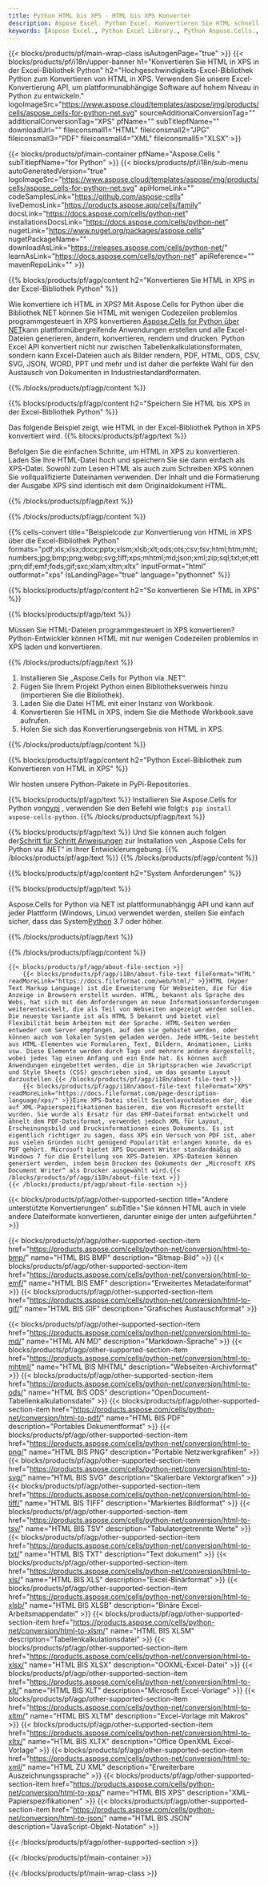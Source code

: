 ```yaml
---
title: Python HTML bis XPS - HTML bis XPS Konverter
description: Aspose Excel. Python Excel. Konvertieren Sie HTML schnell und einfach in XPS mit Aspose.Cells. Python HTML in XPS. Python Speichern Sie HTML in XPS. Speichern Sie HTML als XPS mit der Python Excel-Bibliothek.
keywords: [Aspose Excel., Python Excel Library., Python Aspose.Cells., Convert HTML to XPS in Python Excel Library., Save HTML to XPS using Python Excel Library., Python HTML to XPS saveformat., HTML to XPS Converter., Python Save HTML as XPS]
---
```

{{< blocks/products/pf/main-wrap-class isAutogenPage="true" >}}
{{< blocks/products/pf/i18n/upper-banner h1="Konvertieren Sie HTML in XPS in der Excel-Bibliothek Python" h2="Hochgeschwindigkeits-Excel-Bibliothek Python zum Konvertieren von HTML in XPS. Verwenden Sie unsere Excel-Konvertierung API, um plattformunabhängige Software auf hohem Niveau in Python zu entwickeln." logoImageSrc="https://www.aspose.cloud/templates/aspose/img/products/cells/aspose_cells-for-python-net.svg" sourceAdditionalConversionTag="" additionalConversionTag="XPS" pfName="" subTitlepfName="" downloadUrl="" fileiconsmall1="HTML" fileiconsmall2="JPG" fileiconsmall3="PDF" fileiconsmall4="XML" fileiconsmall5="XLSX" >}}

{{< blocks/products/pf/main-container pfName="Aspose.Cells " subTitlepfName="for Python" >}}
{{< blocks/products/pf/i18n/sub-menu autoGeneratedVersion="true" logoImageSrc="https://www.aspose.cloud/templates/aspose/img/products/cells/aspose_cells-for-python-net.svg" apiHomeLink="" codeSamplesLink="https://github.com/aspose-cells" liveDemosLink="https://products.aspose.app/cells/family" docsLink="https://docs.aspose.com/cells/python-net" installationsDocsLink="https://docs.aspose.com/cells/python-net" nugetLink="https://www.nuget.org/packages/aspose.cells" nugetPackageName="" downloadAsLink="https://releases.aspose.com/cells/python-net/" learnAsLink="https://docs.aspose.com/cells/python-net" apiReference="" mavenRepoLink="" >}}


{{% blocks/products/pf/agp/content h2="Konvertieren Sie HTML in XPS in der Excel-Bibliothek Python" %}}

 Wie konvertiere ich HTML in XPS? Mit Aspose.Cells for Python über die Bibliothek NET können Sie HTML mit wenigen Codezeilen problemlos programmgesteuert in XPS konvertieren.[Aspose.Cells for Python über NET](https://pypi.org/project/aspose-cells-python/)kann plattformübergreifende Anwendungen erstellen und alle Excel-Dateien generieren, ändern, konvertieren, rendern und drucken. Python Excel API konvertiert nicht nur zwischen Tabellenkalkulationsformaten, sondern kann Excel-Dateien auch als Bilder rendern, PDF, HTML, ODS, CSV, SVG, JSON, WORD, PPT und mehr und ist daher die perfekte Wahl für den Austausch von Dokumenten in Industriestandardformaten.

{{% /blocks/products/pf/agp/content %}}


{{% blocks/products/pf/agp/content h2="Speichern Sie HTML bis XPS in der Excel-Bibliothek Python" %}}

Das folgende Beispiel zeigt, wie HTML in der Excel-Bibliothek Python in XPS konvertiert wird.
{{% blocks/products/pf/agp/text %}}

Befolgen Sie die einfachen Schritte, um HTML in XPS zu konvertieren. Laden Sie Ihre HTML-Datei hoch und speichern Sie sie dann einfach als XPS-Datei. Sowohl zum Lesen HTML als auch zum Schreiben XPS können Sie vollqualifizierte Dateinamen verwenden. Der Inhalt und die Formatierung der Ausgabe XPS sind identisch mit dem Originaldokument HTML.

{{% /blocks/products/pf/agp/text %}}

{{% /blocks/products/pf/agp/content %}}

{{% cells-convert title="Beispielcode zur Konvertierung von HTML in XPS über die Excel-Bibliothek Python" formats="pdf;xls;xlsx;docx;pptx;xlsm;xlsb;xlt;ods;ots;csv;tsv;html;htm;mht;numbers;jpg;bmp;png;webp;svg;tiff;xps;mhtml;md;json;xml;zip;sql;txt;et;ett;prn;dif;emf;fods;gif;sxc;xlam;xltm;xltx" InputFormat="html" outformat="xps" IsLandingPage="true" language="pythonnet" %}}

{{% blocks/products/pf/agp/content h2="So konvertieren Sie HTML in XPS" %}}

{{% blocks/products/pf/agp/text %}}

Müssen Sie HTML-Dateien programmgesteuert in XPS konvertieren? Python-Entwickler können HTML mit nur wenigen Codezeilen problemlos in XPS laden und konvertieren.

{{% /blocks/products/pf/agp/text %}}

1.  Installieren Sie „Aspose.Cells for Python via .NET“.
1.  Fügen Sie Ihrem Projekt Python einen Bibliotheksverweis hinzu (importieren Sie die Bibliothek).
1.  Laden Sie die Datei HTML mit einer Instanz von Workbook.
1.  Konvertieren Sie HTML in XPS, indem Sie die Methode Workbook.save aufrufen.
1.  Holen Sie sich das Konvertierungsergebnis von HTML in XPS.

{{% /blocks/products/pf/agp/content %}}


{{% blocks/products/pf/agp/content h2="Python Excel-Bibliothek zum Konvertieren von HTML in XPS" %}}

Wir hosten unsere Python-Pakete in PyPi-Repositories.

{{% blocks/products/pf/agp/text %}}
 Installieren Sie Aspose.Cells for Python von<a href="https://pypi.org/project/aspose-cells-python/">pypi</a> , verwenden Sie den Befehl wie folgt:<code>$ pip install aspose-cells-python</code>.
{{% /blocks/products/pf/agp/text %}}

{{% blocks/products/pf/agp/text %}}
 Und Sie können auch folgen der[Schritt für Schritt Anweisungen](https://docs.aspose.com/cells/python-net/getting-started/) zur Installation von „Aspose.Cells for Python via .NET“ in Ihrer Entwicklerumgebung.
{{% /blocks/products/pf/agp/text %}}
{{% /blocks/products/pf/agp/content %}}

{{% blocks/products/pf/agp/content h2="System Anforderungen" %}}

{{% blocks/products/pf/agp/text %}}

Aspose.Cells for Python via NET ist plattformunabhängig API und kann auf jeder Plattform (Windows, Linux) verwendet werden, stellen Sie einfach sicher, dass das System[Python](https://www.python.org/downloads/) 3.7 oder höher.
 
{{% /blocks/products/pf/agp/text %}}

{{% /blocks/products/pf/agp/content %}}

<!-- aboutfile Starts -->
    {{< blocks/products/pf/agp/about-file-section >}}
        {{< blocks/products/pf/agp/i18n/about-file-text fileFormat="HTML" readMoreLink="https://docs.fileformat.com/web/html/" >}}HTML (Hyper Text Markup Language) ist die Erweiterung für Webseiten, die für die Anzeige in Browsern erstellt wurden. HTML, bekannt als Sprache des Webs, hat sich mit den Anforderungen an neue Informationsanforderungen weiterentwickelt, die als Teil von Webseiten angezeigt werden sollen. Die neueste Variante ist als HTML 5 bekannt und bietet viel Flexibilität beim Arbeiten mit der Sprache. HTML-Seiten werden entweder vom Server empfangen, auf dem sie gehostet werden, oder können auch vom lokalen System geladen werden. Jede HTML-Seite besteht aus HTML-Elementen wie Formularen, Text, Bildern, Animationen, Links usw. Diese Elemente werden durch Tags und mehrere andere dargestellt, wobei jedes Tag einen Anfang und ein Ende hat. Es können auch Anwendungen eingebettet werden, die in Skriptsprachen wie JavaScript und Style Sheets (CSS) geschrieben sind, um das gesamte Layout darzustellen.{{< /blocks/products/pf/agp/i18n/about-file-text >}}
        {{< blocks/products/pf/agp/i18n/about-file-text fileFormat="XPS" readMoreLink="https://docs.fileformat.com/page-description-language/xps/" >}}Eine XPS-Datei stellt Seitenlayoutdateien dar, die auf XML-Papierspezifikationen basieren, die von Microsoft erstellt wurden. Sie wurde als Ersatz für das EMF-Dateiformat entwickelt und ähnelt dem PDF-Dateiformat, verwendet jedoch XML für Layout, Erscheinungsbild und Druckinformationen eines Dokuments. Es ist eigentlich richtiger zu sagen, dass XPS ein Versuch von PDF ist, aber aus vielen Gründen nicht genügend Popularität erlangen konnte, da es PDF gehört. Microsoft bietet XPS Document Writer standardmäßig ab Windows 7 für die Erstellung von XPS-Dateien. XPS-Dateien können generiert werden, indem beim Drucken des Dokuments der „Microsoft XPS Document Writer“ als Drucker ausgewählt wird.{{< /blocks/products/pf/agp/i18n/about-file-text >}}
    {{< /blocks/products/pf/agp/about-file-section >}}
<!-- aboutfile Ends -->

{{< blocks/products/pf/agp/other-supported-section title="Andere unterstützte Konvertierungen" subTitle="Sie können HTML auch in viele andere Dateiformate konvertieren, darunter einige der unten aufgeführten." >}}

{{< blocks/products/pf/agp/other-supported-section-item href="https://products.aspose.com/cells/python-net/conversion/html-to-bmp/" name="HTML BIS BMP" description="Bitmap-Bild" >}}
{{< blocks/products/pf/agp/other-supported-section-item href="https://products.aspose.com/cells/python-net/conversion/html-to-emf/" name="HTML BIS EMF" description="Erweitertes Metadateiformat" >}}
{{< blocks/products/pf/agp/other-supported-section-item href="https://products.aspose.com/cells/python-net/conversion/html-to-gif/" name="HTML BIS GIF" description="Grafisches Austauschformat" >}}

{{< blocks/products/pf/agp/other-supported-section-item href="https://products.aspose.com/cells/python-net/conversion/html-to-md/" name="HTML AN MD" description="Markdown-Sprache" >}}
{{< blocks/products/pf/agp/other-supported-section-item href="https://products.aspose.com/cells/python-net/conversion/html-to-mhtml/" name="HTML BIS MHTML" description="Webseiten-Archivformat" >}}
{{< blocks/products/pf/agp/other-supported-section-item href="https://products.aspose.com/cells/python-net/conversion/html-to-ods/" name="HTML BIS ODS" description="OpenDocument-Tabellenkalkulationsdatei" >}}
{{< blocks/products/pf/agp/other-supported-section-item href="https://products.aspose.com/cells/python-net/conversion/html-to-pdf/" name="HTML BIS PDF" description="Portables Dokumentformat" >}}
{{< blocks/products/pf/agp/other-supported-section-item href="https://products.aspose.com/cells/python-net/conversion/html-to-png/" name="HTML BIS PNG" description="Portable Netzwerkgrafiken" >}}
{{< blocks/products/pf/agp/other-supported-section-item href="https://products.aspose.com/cells/python-net/conversion/html-to-svg/" name="HTML BIS SVG" description="Skalierbare Vektorgrafiken" >}}
{{< blocks/products/pf/agp/other-supported-section-item href="https://products.aspose.com/cells/python-net/conversion/html-to-tiff/" name="HTML BIS TIFF" description="Markiertes Bildformat" >}}
{{< blocks/products/pf/agp/other-supported-section-item href="https://products.aspose.com/cells/python-net/conversion/html-to-tsv/" name="HTML BIS TSV" description="Tabulatorgetrennte Werte" >}}
{{< blocks/products/pf/agp/other-supported-section-item href="https://products.aspose.com/cells/python-net/conversion/html-to-txt/" name="HTML BIS TXT" description="Text dokument" >}}
{{< blocks/products/pf/agp/other-supported-section-item href="https://products.aspose.com/cells/python-net/conversion/html-to-xls/" name="HTML BIS XLS" description="Excel-Binärformat" >}}
{{< blocks/products/pf/agp/other-supported-section-item href="https://products.aspose.com/cells/python-net/conversion/html-to-xlsb/" name="HTML BIS XLSB" description="Binäre Excel-Arbeitsmappendatei" >}}
{{< blocks/products/pf/agp/other-supported-section-item href="https://products.aspose.com/cells/python-net/conversion/html-to-xlsm/" name="HTML BIS XLSM" description="Tabellenkalkulationsdatei" >}}
{{< blocks/products/pf/agp/other-supported-section-item href="https://products.aspose.com/cells/python-net/conversion/html-to-xlsx/" name="HTML BIS XLSX" description="OOXML-Excel-Datei" >}}
{{< blocks/products/pf/agp/other-supported-section-item href="https://products.aspose.com/cells/python-net/conversion/html-to-xlt/" name="HTML BIS XLT" description="Microsoft Excel-Vorlage" >}}
{{< blocks/products/pf/agp/other-supported-section-item href="https://products.aspose.com/cells/python-net/conversion/html-to-xltm/" name="HTML BIS XLTM" description="Excel-Vorlage mit Makros" >}}
{{< blocks/products/pf/agp/other-supported-section-item href="https://products.aspose.com/cells/python-net/conversion/html-to-xltx/" name="HTML BIS XLTX" description="Office OpenXML Excel-Vorlage" >}}
{{< blocks/products/pf/agp/other-supported-section-item href="https://products.aspose.com/cells/python-net/conversion/html-to-xml/" name="HTML ZU XML" description="Erweiterbare Auszeichnungssprache" >}}
{{< blocks/products/pf/agp/other-supported-section-item href="https://products.aspose.com/cells/python-net/conversion/html-to-xps/" name="HTML BIS XPS" description="XML-Papierspezifikationen" >}}
{{< blocks/products/pf/agp/other-supported-section-item href="https://products.aspose.com/cells/python-net/conversion/html-to-json/" name="HTML BIS JSON" description="JavaScript-Objekt-Notation" >}}

{{< /blocks/products/pf/agp/other-supported-section >}}

{{< /blocks/products/pf/main-container >}}
    
{{< /blocks/products/pf/main-wrap-class >}}
